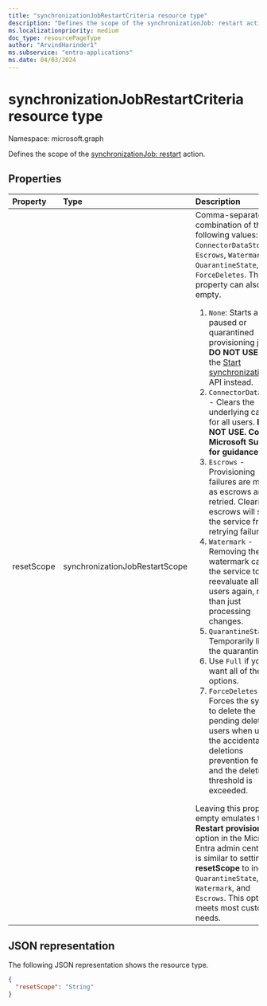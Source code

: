 ```yaml
---
title: "synchronizationJobRestartCriteria resource type"
description: "Defines the scope of the synchronizationJob: restart action."
ms.localizationpriority: medium
doc_type: resourcePageType
author: "ArvindHarinder1"
ms.subservice: "entra-applications"
ms.date: 04/03/2024
---
```


# synchronizationJobRestartCriteria resource type

Namespace: microsoft.graph

Defines the scope of the [synchronizationJob: restart](../api/synchronization-synchronizationjob-restart.md) action.

## Properties
| Property       | Type    |Description|
|:---------------|:--------|:----------|
|resetScope|synchronizationJobRestartScope| Comma-separated combination of the following values: `None`, `ConnectorDataStore`, `Escrows`, `Watermark`, `QuarantineState`, `Full`, `ForceDeletes`. The property can also be empty. <br/> <ol><li> `None`: Starts a paused or quarantined provisioning job. **DO NOT USE.** Use the [Start synchronizationJob](../api/synchronization-synchronizationjob-start.md) API instead.</li><li>`ConnectorDataStore` - Clears the underlying cache for all users. **DO NOT USE. Contact Microsoft Support for guidance.**</li><li>`Escrows` - Provisioning failures are marked as escrows and retried. Clearing escrows will stop the service from retrying failures.</li><li>`Watermark` - Removing the watermark causes the service to reevaluate all the users again, rather than just processing changes.</li><li>`QuarantineState` - Temporarily lifts the quarantine.</li><li>Use `Full` if you want all of the options.</li><li>`ForceDeletes` - Forces the system to delete the pending deleted users when using the accidental deletions prevention feature and the deletion threshold is exceeded.</li></ol> Leaving this property empty emulates the **Restart provisioning** option in the Microsoft Entra admin center. It is similar to setting the **resetScope** to include `QuarantineState`, `Watermark`, and `Escrows`. This option meets most customer needs. |

## JSON representation

The following JSON representation shows the resource type.

<!-- {
  "blockType": "resource",
  "optionalProperties": [

  ],
  "@odata.type": "microsoft.graph.synchronizationJobRestartCriteria"
}-->

```json
{
  "resetScope": "String"
}


```

<!-- uuid: 8fcb5dbc-d5aa-4681-8e31-b001d5168d79
2015-10-25 14:57:30 UTC -->
<!--
{
  "type": "#page.annotation",
  "description": "synchronizationJobRestartCriteria resource",
  "keywords": "",
  "section": "documentation",
  "tocPath": "",
  "suppressions": []
}
-->


